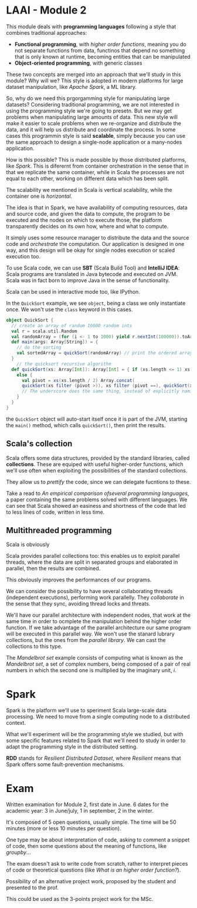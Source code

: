 # LAAI - Module 2

This module deals with **programming languages** following a style that combines traditional approaches: 

- **Functional programming**, with *higher order functions*, meaning you do not separate functions from data, functinos that depend no something that is only known at runtime, becoming entities that can be manipulated
- **Object-oriented programming**, with generic classes

These two concepts are merged into an approach that we'll study in this module? Why will we? This style is adopted in modern platforms for large dataset manipulation, like *Apache Spark*, a ML library.

So, why do we need this prgorgamming style for manipulating large datasets? Considering traditional programming, we are not interested in using the programming style we're going to presetn. But we may get problems when manipulating large amounts of data. This new style will make it easier to scale problems when we re-organize and distribute the data, and it will help us distribute and coordinate the process. In some cases this programmin style is said **scalable**, simply because you can use the same approach to design a single-node application or a many-nodes application.

How is this possible? This is made possible by those distributed platforms, like *Spark*. This is diferernt from container orchestration in the sense that in that we replicate the same container, while in Scala the processes are not equal to each other, working on different data which has been split.

The scalability we mentioned in Scala is vertical scalability, while the container one is *horizontal*.

The idea is that in Spark, we have availability of computing resources, data and source code, and given the data to compute, the program to be executed and the nodes on which to execute those, the platform transparently decides on its own how, where and what to compute. 

It simply uses some resource manager to distribute the data and the source code and *orchestrate* the computation. Our application is designed in one way, and this design will be okay for single nodes execution or scaled execution too.

To use Scala code, we can use **SBT** (Scala Build Tool) and **IntelliJ IDEA**: Scala programs are translated in Java bytecode and executed on JVM. Scala was in fact born to improve Java in the sense of functionality.

Scala can be used in interactive mode too, like IPython.

In the `QuickSort` example, we see `object`, being a class we only instantiate once. We won't use the `class` keyword in this cases.

```scala
object QuickSort {
  // create an array of random 10000 random ints
  val r = scala.util.Random
  val randomArray = (for (i <- 1 to 1000) yield r.nextInt(100000)).toArray
  def main(args: Array[String]) = {
    // do the sorting
    val sortedArray = quickSort(randomArray) // print the ordered array 				sortedArray.foreach(println)
  }
    // the quicksort recursive algorithm
  def quickSort(xs: Array[Int]): Array[Int] = { if (xs.length <= 1) xs
    else {
      val pivot = xs(xs.length / 2) Array.concat(
      quickSort(xs filter (pivot >)), xs filter (pivot ==), quickSort(xs filter (pivot <))) // Note that those after filter are ultra-minimal lambdas, = to (x) =>(pivot>x)
      // The underscore does the same thing, instead of explicitly naming x
    } 
  }
}
```

the `QuickSort` object will auto-start itself once it is part of the JVM, starting the `main()` method, which calls `quickSort()`, then print the results.

## Scala's collection

Scala offers some data structures, provided by the standard libraries, called **collections**. These are equiped with useful higher-order functions, which we'll use often when exploiting the possibilities of the standard collections.

They allow us to *prettify* the code, since we can delegate fucntions to these.

Take a read to *An empirical comparison ofseveral programming languages*, a paper containing the same problems solved with different languages. We can see that Scala showed an easiness and shortness of the code that led to less lines of code, written in less time.

## Multithreaded programming

Scala is obviously 

Scala provides parallel collections too: this enables us to exploit parallel threads, where the data are split in separated groups and elaborated in parallel, then the results are combined. 

This obviously improves the performances of our programs. 

We can consider the possibility to have several collaborating threads (independent executions), performing work parallelly. They *collaborate* in the sense that they sync, avoiding thread locks and threats.

We'll have our parallel architecture with independent nodes, that work at the same time in order to ocmplete the manipulation behind the higher order function. If we take advantage of the parallel architecture our same program will be executed in this parallel way. We won't use the stanard lubrary collections, but the ones from the *parallel library*. We can cast the collections to this type.

The *Mandelbrot set* example consists of computing what is known as the *Mandelbrot set*, a set of complex numbers, being composed of a pair of real numbers in which the second one is multiplied by the imaginary unit, $i$.

# Spark

Spark is the platform we'll use to speriment Scala large-scale data processing. We need to move from a single computing node to a distributed context. 

What we'll experiment will be the programming style we studied, but with some specific features related to Spark that we'll need to study in order to adapt the programming style in the distributed setting.

**RDD** stands for *Resilient Distributed Dataset*, where *Resilient* means that Spark offers some fault-prevention mechanisms.

# Exam

Written examination for Module 2, first date in June. 6 dates for the academic year: 3 in June/july, 1 in september, 2 in the winter.

It's composed of 5 open questions, usually simple. The time will be 50 minutes (more or less 10 minutes per question).

One type may be about interpretation of code, asking to comment a snippet of code, then some questions about the meaning of functions, like *groupby*...

The exam doesn't ask to write code from scratch, rather to interpret pieces of code or theoretical questions (like *What is an higher order function?*).

Possibility of an alternative project work, proposed by the student and presented to the prof. 

This could be used as the 3-points project work for the MSc. 





